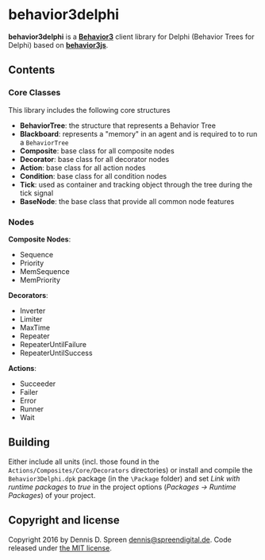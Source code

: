 # behavior3delphi
**behavior3delphi** is a [**Behavior3**](https://behavior3.com) client library for Delphi (Behavior Trees for Delphi) based on [**behavior3js**](https://github.com/behavior3/behavior3js/).

## Contents

### Core Classes

This library includes the following core structures

- **BehaviorTree**: the structure that represents a Behavior Tree
- **Blackboard**: represents a "memory" in an agent and is required to to run a `BehaviorTree`
- **Composite**: base class for all composite nodes
- **Decorator**: base class for all decorator nodes
- **Action**: base class for all action nodes
- **Condition**: base class for all condition nodes
- **Tick**: used as container and tracking object through the tree during the tick signal
- **BaseNode**: the base class that provide all common node features

### Nodes

**Composite Nodes**: 

- Sequence
- Priority
- MemSequence
- MemPriority


**Decorators**: 

- Inverter
- Limiter
- MaxTime
- Repeater
- RepeaterUntilFailure
- RepeaterUntilSuccess

**Actions**:

- Succeeder
- Failer
- Error
- Runner
- Wait

## Building

Either include all units (incl. those found in the `Actions/Composites/Core/Decorators` directories) or install and compile the `Behavior3Delphi.dpk` package (in the `\Package` folder) and set *Link with runtime packages* to *true* in the project options (*Packages -> Runtime Packages*) of your project.

## Copyright and license

Copyright 2016 by Dennis D. Spreen <dennis@spreendigital.de>. Code released under [the MIT license](https://github.com/Dennis1000/behavior3delphi/blob/master/LICENSE).
